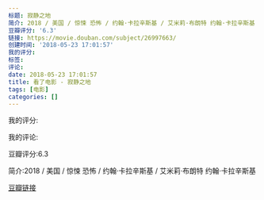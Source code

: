 ```yaml
---
标题: 寂静之地
简介: 2018 / 美国 / 惊悚 恐怖 / 约翰·卡拉辛斯基 / 艾米莉·布朗特 约翰·卡拉辛斯基
豆瓣评分: '6.3'
链接: https://movie.douban.com/subject/26997663/
创建时间: '2018-05-23 17:01:57'
我的评分:
标签:
评论:
date: 2018-05-23 17:01:57
title: 看了电影 - 寂静之地
tags: [电影]
categories: []
---
```


我的评分:

我的评论:

豆瓣评分:6.3

简介:2018 / 美国 / 惊悚 恐怖 / 约翰·卡拉辛斯基 / 艾米莉·布朗特 约翰·卡拉辛斯基

[豆瓣链接](https://movie.douban.com/subject/26997663/)

